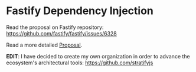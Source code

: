 # Fastify Dependency Injection

Read the proposal on Fastify repository: https://github.com/fastify/fastify/issues/6328

Read a more detailed [Proposal](./PROPOSAL.md).

**EDIT**: I have decided to create my own organization in order to advance the ecosystem's architectural tools:
https://github.com/stratifyjs
